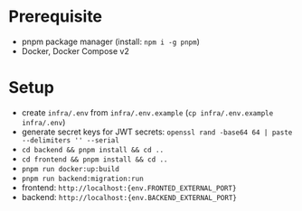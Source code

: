 # Prerequisite

- pnpm package manager (install: `npm i -g pnpm`)
- Docker, Docker Compose v2

# Setup

- create `infra/.env` from `infra/.env.example` (`cp infra/.env.example infra/.env`)
- generate secret keys for JWT secrets: `openssl rand -base64 64 | paste --delimiters '' --serial`
- `cd backend && pnpm install && cd ..`
- `cd frontend && pnpm install && cd ..`
- `pnpm run docker:up:build`
- `pnpm run backend:migration:run`
- frontend: `http://localhost:{env.FRONTED_EXTERNAL_PORT}`
- backend: `http://localhost:{env.BACKEND_EXTERNAL_PORT}`